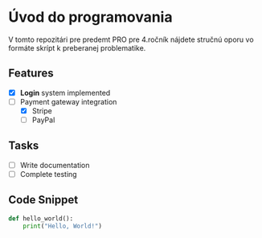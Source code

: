 # Úvod do programovania 

V tomto repozitári pre predemt PRO pre 4.ročník nájdete stručnú oporu vo formáte skrípt k preberanej problematike.

## Features

- [x] **Login** system implemented
- [ ] Payment gateway integration
  - [x] Stripe
  - [ ] PayPal

## Tasks

- [ ] Write documentation
- [ ] Complete testing

## Code Snippet

```python
def hello_world():
    print("Hello, World!")
